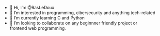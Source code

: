 - 👋 Hi, I’m @RasLeDoux
- 👀 I’m interested in programming, cibersecurity and anything tech-related
- 🌱 I’m currently learning C and Python
- 🤝 I’m looking to collaborate on any beginnner friendly project or frontend web programming.


<!---
RasLeDoux/RasLeDoux is a ✨ special ✨ repository because its `README.md` (this file) appears on your GitHub profile.
You can click the Preview link to take a look at your changes.
--->
